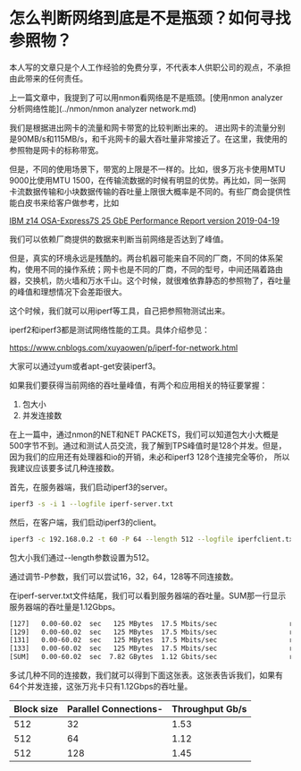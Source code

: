 

# 怎么判断网络到底是不是瓶颈？如何寻找参照物？



本人写的文章只是个人工作经验的免费分享，不代表本人供职公司的观点，不承担由此带来的任何责任。



上一篇文章中，我提到了可以用nmon看网络是不是瓶颈。[使用nmon analyzer 分析网络性能](../nmon/nmon analyzer network.md)



我们是根据进出网卡的流量和网卡带宽的比较判断出来的。 进出网卡的流量分别是90MB/s和115MB/s，和千兆网卡的最大吞吐量非常接近了。在这里，我使用的参照物是网卡的标称带宽。

但是，不同的使用场景下，带宽的上限是不一样的。比如，很多万兆卡使用MTU 9000比使用MTU 1500，在传输流数据的时候有明显的优势。再比如，同一张网卡流数据传输和小块数据传输的吞吐量上限很大概率是不同的。有些厂商会提供性能白皮书来给客户做参考，比如

[IBM z14 OSA-Express7S 25 GbE Performance Report version 2019-04-19](https://www.ibm.com/support/pages/ibm-z14-osa-express7s-25-gbe-performance-report-version-2019-04-19)

我们可以依赖厂商提供的数据来判断当前网络是否达到了峰值。

但是，真实的环境永远是残酷的。两台机器可能来自不同的厂商，不同的体系架构，使用不同的操作系统；网卡也是不同的厂商，不同的型号，中间还隔着路由器，交换机，防火墙和万水千山。这个时候，就很难依靠静态的参照物了，吞吐量的峰值和理想情况下会差距很大。

这个时候，我们就可以用iperf等工具，自己把参照物测试出来。

iperf2和iperf3都是测试网络性能的工具。具体介绍参见：

https://www.cnblogs.com/xuyaowen/p/iperf-for-network.html

大家可以通过yum或者apt-get安装iperf3。

如果我们要获得当前网络的吞吐量峰值，有两个和应用相关的特征要掌握：

1. 包大小
2. 并发连接数

在上一篇中，通过nmon的NET和NET PACKETS，我们可以知道包大小大概是500字节不到。通过和测试人员交流，我了解到TPS峰值时是128个并发。但是，因为我们的应用还有处理器和io的开销，未必和iperf3 128个连接完全等价， 所以我建议应该要多试几种连接数。

首先，在服务器端，我们启动iperf3的server。

```bash
iperf3 -s -i 1 --logfile iperf-server.txt
```

然后，在客户端，我们启动iperf3的client。

```bash
iperf3 -c 192.168.0.2 -t 60 -P 64 --length 512 --logfile iperfclient.txt
```

包大小我们通过--length参数设置为512。

通过调节-P参数，我们可以尝试16，32，64，128等不同连接数。 

在iperf-server.txt文件结尾，我们可以看到服务器端的吞吐量。SUM那一行显示服务器端的吞吐量是1.12Gbps。

```bash
[127]   0.00-60.02  sec   125 MBytes  17.5 Mbits/sec                  receiver
[129]   0.00-60.02  sec   125 MBytes  17.5 Mbits/sec                  receiver
[131]   0.00-60.02  sec   125 MBytes  17.5 Mbits/sec                  receiver
[133]   0.00-60.02  sec   125 MBytes  17.5 Mbits/sec                  receiver
[SUM]   0.00-60.02  sec  7.82 GBytes  1.12 Gbits/sec                  receiver
```

多试几种不同的连接数，我们就可以得到下面这张表。这张表告诉我们，如果有64个并发连接，这张万兆卡只有1.12Gbps的吞吐量。

| Block size | Parallel Connections- | Throughput Gb/s |
| ---------- | --------------------- | --------------- |
| 512        | 32                    | 1.53            |
| 512        | 64                    | 1.12            |
| 512        | 128                   | 1.45            |

